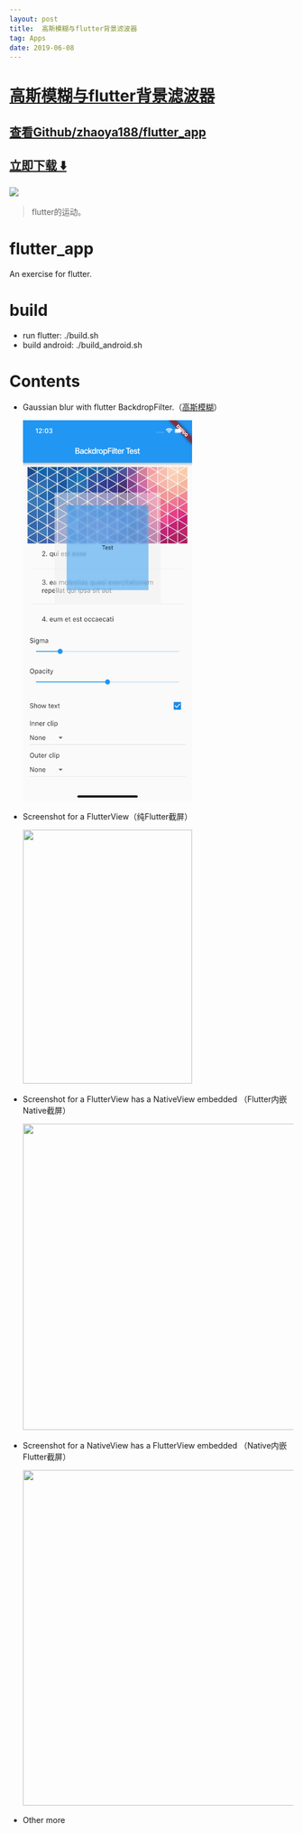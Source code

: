 ```yaml
---
layout: post
title:  高斯模糊与flutter背景滤波器
tag: Apps
date: 2019-06-08
---
```


# [高斯模糊与flutter背景滤波器 ](http://github.com/zhaoya188/flutter_app) 



## [查看Github/zhaoya188/flutter_app](http://github.com/zhaoya188/flutter_app)
## [立即下载 ️⬇️ ](https://codeload.github.com/zhaoya188/flutter_app/zip/master) 


 
![](https://flutterawesome.com/content/images/2018/12/flutter_app.jpg)
 
>
> flutter的运动。
>

 
# flutter_app
An exercise for flutter.

# build
- run flutter: ./build.sh
- build android: ./build_android.sh

# Contents
- Gaussian blur with flutter BackdropFilter.（[高斯模糊](https://github.com/zhaoya188/FlutterBlurDemo)）
  <div><img width="300" height="675" src="https://github.com/zhaoya188/FlutterBlurDemo/raw/master/ScreenShot.png"/></div>

- Screenshot for a FlutterView（纯Flutter截屏）
  <div><img width="300" height="450" src="https://github.com/zhaoya188/flutter_app/raw/master/screenshot/screenshot-screenshot.png"/></div>

- Screenshot for a FlutterView has a NativeView embedded （Flutter内嵌Native截屏）
  <div><img width="728" height="543" src="https://github.com/zhaoya188/flutter_app/raw/master/screenshot/screenshot-flutter-embeded-native.png"/></div>

- Screenshot for a NativeView has a FlutterView embedded （Native内嵌Flutter截屏）
  <div><img width="782" height="595" src="https://github.com/zhaoya188/flutter_app/raw/master/screenshot/screenshot-native-embeded-flutter.png"/></div>

- Other more
